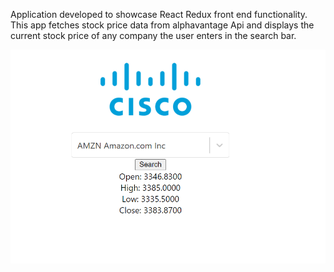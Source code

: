 Application developed to showcase React Redux front end functionality. This app fetches stock price data from alphavantage Api and displays the current stock price of any company the user enters in the search bar. 

<img src=src/img/screenshot1.PNG>

